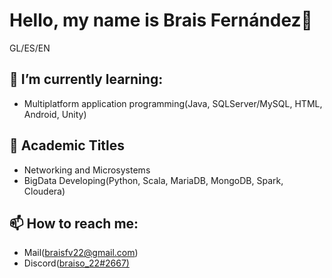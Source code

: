 <h1> Hello, my name is Brais Fernández👋</h1>
GL/ES/EN

<h2> 🌱 I’m currently learning:</h2>
 <ul>
 
 <li>Multiplatform application programming(Java, SQLServer/MySQL, HTML, Android, Unity)</li>
 
</ul>

<h2>📖 Academic Titles</h2>
<ul>
 <li>Networking and Microsystems</li>
 <li>BigData Developing(Python, Scala, MariaDB, MongoDB, Spark, Cloudera)</li>
 </ul>


<h2>📫 How to reach me:</h2>
<ul>
 <li>Mail(<a href=mailto:"braisfv22@gmail.com">braisfv22@gmail.com</a>)</li>
 <li>Discord(<a href=https://discordapp.com/users/572932811087020043>braiso_22#2667</>)</li>
</ul>


<!--
**braiso-22/braiso-22** is a ✨ _special_ ✨ repository because its `README.md` (this file) appears on your GitHub profile.

Here are some ideas to get you started:

- 🔭 I’m currently working on ...
 ...
- 👯 I’m looking to collaborate on ...
- 🤔 I’m looking for help with ...
- 💬 Ask me about ...
- 📫 How to reach me: ...
- 😄 Pronouns: ...
- ⚡ Fun fact: ...
-->
